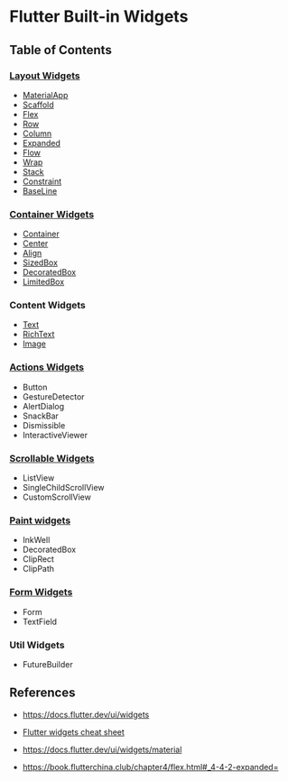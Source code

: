 # Flutter Built-in Widgets

## Table of Contents

### [Layout Widgets](layout/README.md)

- [MaterialApp](layout/materialapp/README.md)
- [Scaffold](layout/scaffold/README.md)
- [Flex](layout/flex/README.md)
- [Row](layout/flex/README.md)
- [Column](layout/flex/README.md)
- [Expanded](layout/flex/README.md)
- [Flow](layout/flow/README.md)
- [Wrap](layout/flow/README.md)
- [Stack](layout/stack/README.md)
- [Constraint](layout/constraint/README.md)
- [BaseLine](container/baseline/README.md)

### [Container Widgets](container/README.md)

- [Container](container/container/README.md)
- [Center](container/container/README.md)
- [Align](container/container/README.md)
- [SizedBox](container/container/README.md)
- [DecoratedBox](container/container/README.md)
- [LimitedBox](container/limited_box/README.md)

### Content Widgets

- [Text](content/text/README.md)
- [RichText](content/text/README.md)
- [Image](content/image/README.md)

### [Actions Widgets](actions/README.md)

- Button
- GestureDetector
- AlertDialog
- SnackBar
- Dismissible
- InteractiveViewer

### [Scrollable Widgets](scroll/README.md)

- ListView
- SingleChildScrollView
- CustomScrollView

### [Paint widgets](paint/README.md)

- InkWell
- DecoratedBox
- ClipRect
- ClipPath

### [Form Widgets](form/README.md)

- Form
- TextField

### Util Widgets

- FutureBuilder

## References

- https://docs.flutter.dev/ui/widgets

- [Flutter widgets cheat sheet](https://blog.codemagic.io/flutter-widget-cheat-sheet/)

- https://docs.flutter.dev/ui/widgets/material

- https://book.flutterchina.club/chapter4/flex.html#_4-4-2-expanded=
